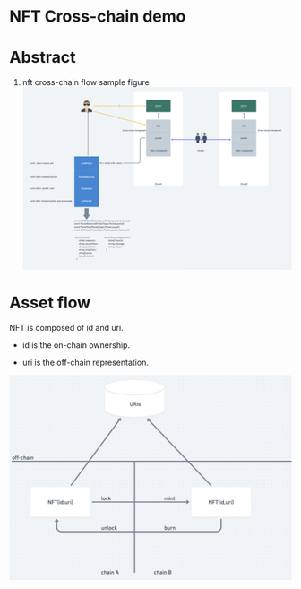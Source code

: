 # NFT Cross-chain demo

# Abstract
1. nft cross-chain flow sample figure
![](./imgs/cc_flow.png)

# Asset flow

NFT is composed  of id and uri.

* id is the on-chain ownership.

* uri is the off-chain representation.

![](./imgs/asset_flow.png)